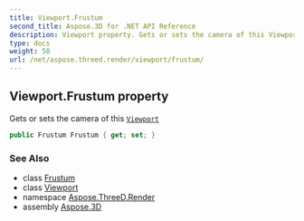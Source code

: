 ```yaml
---
title: Viewport.Frustum
second_title: Aspose.3D for .NET API Reference
description: Viewport property. Gets or sets the camera of this Viewport
type: docs
weight: 50
url: /net/aspose.threed.render/viewport/frustum/
---
```

## Viewport.Frustum property

Gets or sets the camera of this [`Viewport`](../)

```csharp
public Frustum Frustum { get; set; }
```

### See Also

* class [Frustum](../../../aspose.threed.entities/frustum/)
* class [Viewport](../)
* namespace [Aspose.ThreeD.Render](../../viewport/)
* assembly [Aspose.3D](../../../)


